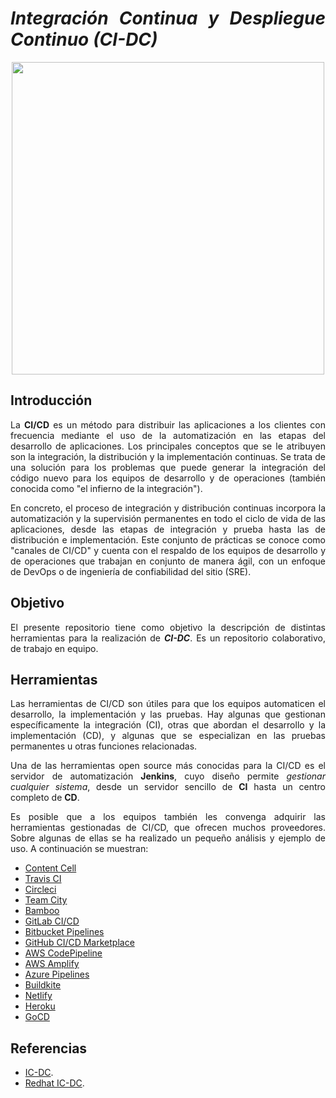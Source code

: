 <div align="justify">

# ___Integración Continua y Despliegue Continuo (CI-DC)___  

<div align="center">
  <img src="https://cybercom.com/images/18.403ac7ba177db4f8d1a35bae/1614864782653/CI_CD_przezroczyste.png" width="500px" />
</div>

## Introducción

  La __CI/CD__ es un método para distribuir las aplicaciones a los clientes con frecuencia mediante el uso de la automatización en las etapas del desarrollo de aplicaciones. Los principales conceptos que se le atribuyen son la integración, la distribución y la implementación continuas. Se trata de una solución para los problemas que puede generar la integración del código nuevo para los equipos de desarrollo y de operaciones (también conocida como "el infierno de la integración").

  En concreto, el proceso de integración y distribución continuas incorpora la automatización y la supervisión permanentes en todo el ciclo de vida de las aplicaciones, desde las etapas de integración y prueba hasta las de distribución e implementación. Este conjunto de prácticas se conoce como "canales de CI/CD" y cuenta con el respaldo de los equipos de desarrollo y de operaciones que trabajan en conjunto de manera ágil, con un enfoque de DevOps o de ingeniería de confiabilidad del sitio (SRE).

## Objetivo

  El presente repositorio tiene como objetivo la descripción de distintas herramientas para la realización de ___CI-DC___. Es un repositorio colaborativo, de trabajo en equipo.

## Herramientas

Las herramientas de CI/CD son útiles para que los equipos automaticen el desarrollo, la implementación y las pruebas. Hay algunas que gestionan específicamente la integración (CI), otras que abordan el desarrollo y la implementación (CD), y algunas que se especializan en las pruebas permanentes u otras funciones relacionadas.

Una de las herramientas open source más conocidas para la CI/CD es el servidor de automatización __Jenkins__, cuyo diseño permite _gestionar cualquier sistema_, desde un servidor sencillo de __CI__ hasta un centro completo de __CD__.

Es posible que a los equipos también les convenga adquirir las herramientas gestionadas de CI/CD, que ofrecen muchos proveedores. Sobre algunas de ellas se ha realizado un pequeño análisis y ejemplo de uso. A continuación se muestran:
  - [Content Cell](content-cell)
  - [Travis CI](travis)
  - [Circleci](circleci)
  - [Team City](team-city)
  - [Bamboo](bamboo)
  - [GitLab CI/CD](gitlab-cidc)
  - [Bitbucket Pipelines](bitbucket-pipelines)
  - [GitHub CI/CD Marketplace](github-cidc)
  - [AWS CodePipeline](aws-codePipeline)
  - [AWS Amplify](aws-amplify)
  - [Azure Pipelines](azure-pipelines)
  - [Buildkite](buildkite)
  - [Netlify](netlify)
  - [Heroku](heroku)
  - [GoCD](gocd)

## Referencias
  - [IC-DC](https://devopsti.wordpress.com/2014/09/26/integracion-continua-ci-entrega-continua-cd-y-despliegue-continuo-cd/).
  - [Redhat IC-DC](https://www.redhat.com/es/topics/devops/what-is-ci-cd).

</div>
